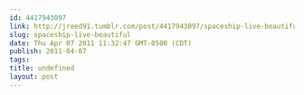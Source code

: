 ```yaml
---
id: 4417943097
link: http://jreed91.tumblr.com/post/4417943097/spaceship-live-beautiful
slug: spaceship-live-beautiful
date: Thu Apr 07 2011 11:32:47 GMT-0500 (CDT)
publish: 2011-04-07
tags: 
title: undefined
layout: post 
---
```





